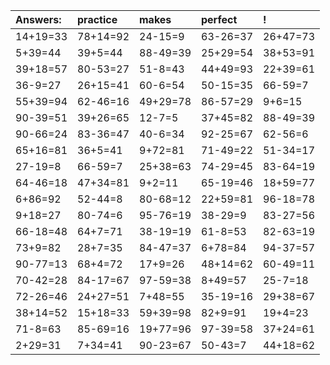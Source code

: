 | Answers: | practice | makes | perfect | ! |
| :--- | :--- | :--- | :--- | :--- |
| 14+19=33 | 78+14=92 | 24-15=9 | 63-26=37 | 26+47=73 | 
| 5+39=44 | 39+5=44 | 88-49=39 | 25+29=54 | 38+53=91 | 
| 39+18=57 | 80-53=27 | 51-8=43 | 44+49=93 | 22+39=61 | 
| 36-9=27 | 26+15=41 | 60-6=54 | 50-15=35 | 66-59=7 | 
| 55+39=94 | 62-46=16 | 49+29=78 | 86-57=29 | 9+6=15 | 
| 90-39=51 | 39+26=65 | 12-7=5 | 37+45=82 | 88-49=39 | 
| 90-66=24 | 83-36=47 | 40-6=34 | 92-25=67 | 62-56=6 | 
| 65+16=81 | 36+5=41 | 9+72=81 | 71-49=22 | 51-34=17 | 
| 27-19=8 | 66-59=7 | 25+38=63 | 74-29=45 | 83-64=19 | 
| 64-46=18 | 47+34=81 | 9+2=11 | 65-19=46 | 18+59=77 | 
| 6+86=92 | 52-44=8 | 80-68=12 | 22+59=81 | 96-18=78 | 
| 9+18=27 | 80-74=6 | 95-76=19 | 38-29=9 | 83-27=56 | 
| 66-18=48 | 64+7=71 | 38-19=19 | 61-8=53 | 82-63=19 | 
| 73+9=82 | 28+7=35 | 84-47=37 | 6+78=84 | 94-37=57 | 
| 90-77=13 | 68+4=72 | 17+9=26 | 48+14=62 | 60-49=11 | 
| 70-42=28 | 84-17=67 | 97-59=38 | 8+49=57 | 25-7=18 | 
| 72-26=46 | 24+27=51 | 7+48=55 | 35-19=16 | 29+38=67 | 
| 38+14=52 | 15+18=33 | 59+39=98 | 82+9=91 | 19+4=23 | 
| 71-8=63 | 85-69=16 | 19+77=96 | 97-39=58 | 37+24=61 | 
| 2+29=31 | 7+34=41 | 90-23=67 | 50-43=7 | 44+18=62 | 
